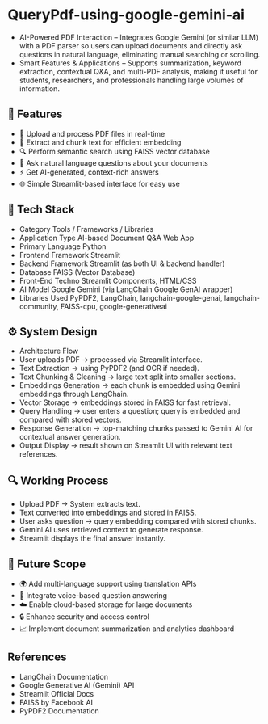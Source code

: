 # QueryPdf-using-google-gemini-ai
- AI-Powered PDF Interaction – Integrates Google Gemini (or similar LLM) with a PDF parser so users can upload documents and directly ask questions in natural language, eliminating manual searching or scrolling.
- Smart Features & Applications – Supports summarization, keyword extraction, contextual Q&A, and multi-PDF analysis, making it useful for students, researchers, and professionals handling large volumes of    information.

## 🚀 Features

- 📂 Upload and process PDF files in real-time
- 🧩 Extract and chunk text for efficient embedding
- 🔍 Perform semantic search using FAISS vector database
- 💬 Ask natural language questions about your documents
- ⚡ Get AI-generated, context-rich answers
- 🌐 Simple Streamlit-based interface for easy use

## 🧰 Tech Stack
- Category	          Tools / Frameworks / Libraries
- Application Type	  AI-based Document Q&A Web App
- Primary Language	  Python
- Frontend Framework	Streamlit
- Backend Framework  	Streamlit (as both UI & backend handler)
- Database	          FAISS (Vector Database)
- Front-End Techno   	Streamlit Components, HTML/CSS
- AI Model	          Google Gemini (via LangChain Google GenAI wrapper)
- Libraries Used	    PyPDF2, LangChain, langchain-google-genai, langchain-community, FAISS-cpu, google-generativeai

## ⚙️ System Design
- Architecture Flow
- User uploads PDF → processed via Streamlit interface.
- Text Extraction → using PyPDF2 (and OCR if needed).
- Text Chunking & Cleaning → large text split into smaller sections.
- Embeddings Generation → each chunk is embedded using Gemini embeddings through LangChain.
- Vector Storage → embeddings stored in FAISS for fast retrieval.
- Query Handling → user enters a question; query is embedded and compared with stored vectors.
- Response Generation → top-matching chunks passed to Gemini AI for contextual answer generation.
- Output Display → result shown on Streamlit UI with relevant text references.



## 🔍 Working Process

- Upload PDF → System extracts text.
- Text converted into embeddings and stored in FAISS.
- User asks question → query embedding compared with stored chunks.
- Gemini AI uses retrieved context to generate response.
- Streamlit displays the final answer instantly.

## 🧾 Future Scope
- 🌍 Add multi-language support using translation APIs
- 🤖 Integrate voice-based question answering
- ☁️ Enable cloud-based storage for large documents
- 🔒 Enhance security and access control
- 📈 Implement document summarization and analytics dashboard

## References

- LangChain Documentation
- Google Generative AI (Gemini) API
- Streamlit Official Docs
- FAISS by Facebook AI
- PyPDF2 Documentation

